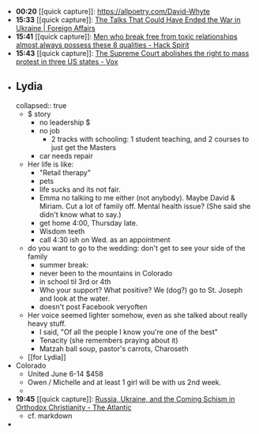 - **00:20** [[quick capture]]:  https://allpoetry.com/David-Whyte
- **15:33** [[quick capture]]:  [The Talks That Could Have Ended the War in Ukraine | Foreign Affairs](https://www.foreignaffairs.com/ukraine/talks-could-have-ended-war-ukraine)
- **15:41** [[quick capture]]:  [Men who break free from toxic relationships almost always possess these 8 qualities - Hack Spirit](https://hackspirit.com/men-who-break-free-from-toxic-relationships-almost-always-possess-these-qualities/)
- **15:43** [[quick capture]]:  [The Supreme Court abolishes the right to mass protest in three US states - Vox](https://www.vox.com/scotus/24080080/supreme-court-mckesson-doe-first-amendment-protest-black-lives-matter)
- ## Lydia
  collapsed:: true
	- $ story
		- no leadership $
		- no job
			- 2 tracks with schooling: 1 student teaching, and 2 courses to just get the Masters
		- car needs repair
	- Her life is like:
		- "Retail therapy"
		- pets
		- life sucks and its not fair.
		- Emma no talking to me either (not anybody). Maybe David & Miriam. Cut a lot of family off. Mental health issue? (She said she didn't know what to say.)
		- get home 4:00, Thursday late.
		- Wisdom teeth
		- call 4:30 ish on Wed. as an appointment
	- do you want to go to the wedding: don't get to see your side of the family
		- summer break:
		- never been to the mountains in Colorado
		- in school til 3rd or 4th
		- Who your support? What positive? We (dog?) go to St. Joseph and look at the water.
		- doesn't post Facebook veryoften
	- Her voice seemed lighter somehow, even as she talked about really heavy stuff.
		- I said, "Of all the people I know you're one of the best"
		- Tenacity (she remembers praying about it)
		- Matzah ball soup, pastor's carrots, Charoseth
	- [[for Lydia]]
- Colorado
	- United June 6-14 $458
	- Owen / Michelle and at least 1 girl will be with us 2nd week.
	-
- **19:45** [[quick capture]]:  [Russia, Ukraine, and the Coming Schism in Orthodox Christianity - The Atlantic](https://www.theatlantic.com/magazine/archive/2024/05/russia-ukraine-orthodox-christian-church-bartholomew-kirill/677837/)
	- cf. markdown
-